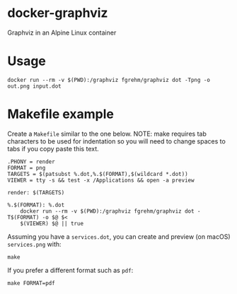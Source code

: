 # docker-graphviz

Graphviz in an Alpine Linux container

# Usage

    docker run --rm -v $(PWD):/graphviz fgrehm/graphviz dot -Tpng -o out.png input.dot

# Makefile example

Create a `Makefile` similar to the one below.  NOTE: make requires tab characters to be used for indentation so you will need to change spaces to tabs if you copy paste this text.

	.PHONY = render
	FORMAT = png
	TARGETS = $(patsubst %.dot,%.$(FORMAT),$(wildcard *.dot))
	VIEWER = tty -s && test -x /Applications && open -a preview

	render: $(TARGETS)

	%.$(FORMAT): %.dot
		docker run --rm -v $(PWD):/graphviz fgrehm/graphviz dot -T$(FORMAT) -o $@ $<
		$(VIEWER) $@ || true

Assuming you have a `services.dot`, you can create and preview (on macOS) `services.png` with:

	make

If you prefer a different format such as `pdf`:

	make FORMAT=pdf
